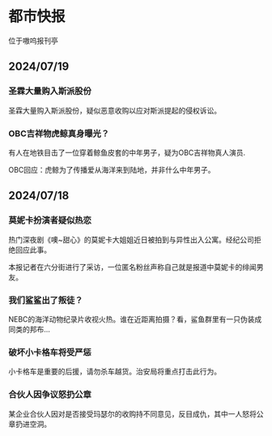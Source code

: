 # 都市快报

位于嗷呜报刊亭

## 2024/07/19

### 圣霖大量购入斯派股份

圣霖大量购入斯派股份，疑似恶意收购以应对斯派提起的侵权诉讼。

### OBC吉祥物虎鲸真身曝光？

有人在地铁目击了一位穿着鲸鱼皮套的中年男子，疑为OBC吉祥物真人演员.

OBC回应：虎鲸为了传播爱从海洋来到陆地，并非什么中年男子。



## 2024/07/18

### 莫妮卡扮演者疑似热恋

热门深夜剧《噢~甜心》的莫妮卡大姐姐近日被拍到与异性出入公寓。经纪公司拒绝回应此事。

本报记者在六分街进行了采访，一位匿名粉丝声称自己就是报道中莫妮卡的绯闻男友。

### 我们鲨鲨出了叛徒？

NEBC的海洋动物纪录片收视火热。谁在近距离拍摄？看，鲨鱼群里有一只伪装成同类的邦布...

### 破坏小卡格车将受严惩
小卡格车是重要的后援，请勿杀车越货。治安局将重点打击此行为。

### 合伙人因争议怒扔公章
某企业合伙人因对是否接受玛瑟尔的收购持不同意见，反目成仇，其中一人怒将公章扔进空洞。